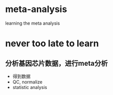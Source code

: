 # meta-analysis
learning the meta analysis

# never too late to learn

## 分析基因芯片数据，进行meta分析

+ 得到数据
+ QC, normalize
+ statistic analysis

